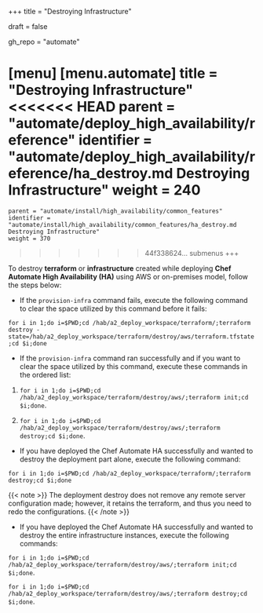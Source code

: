 +++
title = "Destroying Infrastructure"

draft = false

gh_repo = "automate"

[menu]
  [menu.automate]
    title = "Destroying Infrastructure"
<<<<<<< HEAD
    parent = "automate/deploy_high_availability/reference"
    identifier = "automate/deploy_high_availability/reference/ha_destroy.md Destroying Infrastructure"
    weight = 240
=======
    parent = "automate/install/high_availability/common_features"
    identifier = "automate/install/high_availability/common_features/ha_destroy.md Destroying Infrastructure"
    weight = 370
>>>>>>> 44f338624... submenus
+++

To destroy **terraform** or **infrastructure** created while deploying **Chef Automate High Availability (HA)** using AWS or on-premises model, follow the steps below:

- If the `provision-infra` command fails, execute the following command to clear the space utilized by this command before it fails:

`for i in 1;do i=$PWD;cd /hab/a2_deploy_workspace/terraform/;terraform destroy -state=/hab/a2_deploy_workspace/terraform/destroy/aws/terraform.tfstate;cd $i;done`

- If the `provision-infra` command ran successfully and if you want to clear the space utilized by this command, execute these commands in the ordered list:

1. `for i in 1;do i=$PWD;cd /hab/a2_deploy_workspace/terraform/destroy/aws/;terraform init;cd $i;done`.

1. `for i in 1;do i=$PWD;cd /hab/a2_deploy_workspace/terraform/destroy/aws/;terraform destroy;cd $i;done`.

- If you have deployed the Chef Automate HA successfully and wanted to destroy the deployment part alone, execute the following command:

`for i in 1;do i=$PWD;cd /hab/a2_deploy_workspace/terraform/;terraform destroy;cd $i;done`

{{< note >}}
The deployment destroy does not remove any remote server configuration made; however, it retains the terraform, and thus you need to redo the configurations.
{{< /note >}}

- If you have deployed the Chef Automate HA successfully and wanted to destroy the entire infrastructure instances, execute the following commands:

`for i in 1;do i=$PWD;cd /hab/a2_deploy_workspace/terraform/destroy/aws/;terraform init;cd $i;done`.

`for i in 1;do i=$PWD;cd /hab/a2_deploy_workspace/terraform/destroy/aws/;terraform destroy;cd $i;done`.
